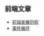 ## 前端文章
* [前端发展历程](https://github.com/woai3c/Front-end-articles/blob/master/history.md)
* [事件循环](https://github.com/woai3c/Front-end-articles/blob/master/eventloop.md)
